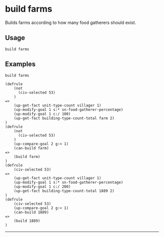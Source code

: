 # build farms
Builds farms according to how many food gatherers should exist.
## Usage
```
build farms
```
## Examples
```
build farms
```
```
(defrule
    (not
      (civ-selected 53)
    )
=>
    (up-get-fact unit-type-count villager 1)
    (up-modify-goal 1 s:* sn-food-gatherer-percentage)
    (up-modify-goal 1 c:/ 100)
    (up-get-fact building-type-count-total farm 2)
)
(defrule
    (not
      (civ-selected 53)
    )
    (up-compare-goal 2 g:< 1)
    (can-build farm)
=>
    (build farm)
)
(defrule
    (civ-selected 53)
=>
    (up-get-fact unit-type-count villager 1)
    (up-modify-goal 1 s:* sn-food-gatherer-percentage)
    (up-modify-goal 1 c:/ 200)
    (up-get-fact building-type-count-total 1889 2)
)
(defrule
    (civ-selected 53)
    (up-compare-goal 2 g:< 1)
    (can-build 1889)
=>
    (build 1889)
)

```
---
